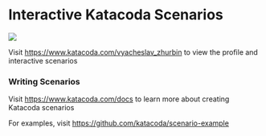 # Interactive Katacoda Scenarios

[![](http://shields.katacoda.com/katacoda/vyacheslav_zhurbin/count.svg)](https://www.katacoda.com/vyacheslav_zhurbin "Get your profile on Katacoda.com")

Visit https://www.katacoda.com/vyacheslav_zhurbin to view the profile and interactive scenarios

### Writing Scenarios
Visit https://www.katacoda.com/docs to learn more about creating Katacoda scenarios

For examples, visit https://github.com/katacoda/scenario-example
